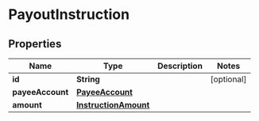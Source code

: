 

# PayoutInstruction


## Properties

| Name | Type | Description | Notes |
|------------ | ------------- | ------------- | -------------|
|**id** | **String** |  |  [optional] |
|**payeeAccount** | [**PayeeAccount**](PayeeAccount.md) |  |  |
|**amount** | [**InstructionAmount**](InstructionAmount.md) |  |  |



